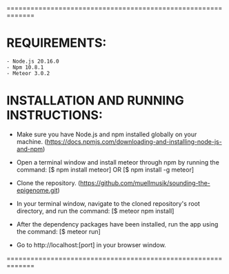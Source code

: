 

=============================================================

# REQUIREMENTS:

    - Node.js 20.16.0
    - Npm 10.8.1
    - Meteor 3.0.2

# INSTALLATION AND RUNNING INSTRUCTIONS:

* Make sure you have Node.js and npm installed globally on your machine. (https://docs.npmjs.com/downloading-and-installing-node-js-and-npm)

* Open a terminal window and install meteor through npm by running the command: 
[$ npm install meteor] OR [$ npm install -g meteor]

* Clone the repository. (https://github.com/muellmusik/sounding-the-epigenome.git)

* In your terminal window, navigate to the cloned repository's root directory, and run the command: 
[$ meteor npm install]

* After the dependency packages have been installed, run the app using the command: 
[$ meteor run]

* Go to http://localhost:[port] in your browser window.


=============================================================